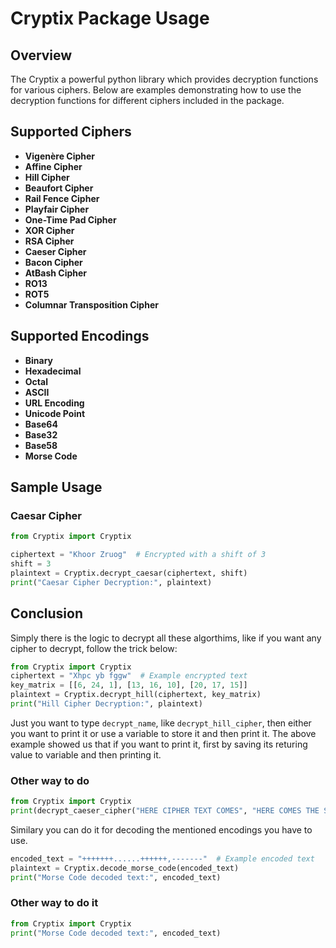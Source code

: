 # Cryptix Package Usage

## Overview

The Cryptix a powerful python library which provides decryption functions for various ciphers. Below are examples demonstrating how to use the decryption functions for different ciphers included in the package.

## Supported Ciphers

- **Vigenère Cipher**
- **Affine Cipher**
- **Hill Cipher**
- **Beaufort Cipher**
- **Rail Fence Cipher**
- **Playfair Cipher**
- **One-Time Pad Cipher**
- **XOR Cipher**
- **RSA Cipher**
- **Caeser Cipher**
- **Bacon Cipher**
- **AtBash Cipher**
- **RO13**
- **ROT5**
- **Columnar Transposition Cipher**

## Supported Encodings
- **Binary**
- **Hexadecimal**
- **Octal**
- **ASCII**
- **URL Encoding**
- **Unicode Point**
- **Base64**
- **Base32**
- **Base58**
- **Morse Code**

## Sample Usage

### Caesar Cipher

```python
from Cryptix import Cryptix

ciphertext = "Khoor Zruog"  # Encrypted with a shift of 3
shift = 3
plaintext = Cryptix.decrypt_caesar(ciphertext, shift)
print("Caesar Cipher Decryption:", plaintext)
```

## Conclusion
Simply there is the logic to decrypt all these algorthims, like if you want any cipher to decrypt, follow the trick below:
```python
from Cryptix import Cryptix
ciphertext = "Xhpc yb fggw"  # Example encrypted text
key_matrix = [[6, 24, 1], [13, 16, 10], [20, 17, 15]]
plaintext = Cryptix.decrypt_hill(ciphertext, key_matrix)
print("Hill Cipher Decryption:", plaintext)

```
Just you want to type `decrypt_name`, like `decrypt_hill_cipher`, then either you want to print it or use a variable to store it and then print it.
The above example showed us that if you want to print it, first by saving its returing value to variable and then printing it.

### Other way to do
```python
from Cryptix import Cryptix
print(decrypt_caeser_cipher("HERE CIPHER TEXT COMES", "HERE COMES THE SWIFT FOR IT"))
```

Similary you can do it for decoding the mentioned encodings you have to use.
```python
encoded_text = "+++++++......++++++,-------"  # Example encoded text
plaintext = Cryptix.decode_morse_code(encoded_text)
print("Morse Code decoded text:", encoded_text)
```

### Other way to do it
```python
from Cryptix import Cryptix
print("Morse Code decoded text:", encoded_text)
```

